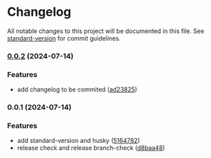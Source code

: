 # Changelog

All notable changes to this project will be documented in this file. See [standard-version](https://github.com/conventional-changelog/standard-version) for commit guidelines.

### [0.0.2](https://github.com/metaces/angular-version-control/compare/v0.0.1...v0.0.2) (2024-07-14)


### Features

* add changelog to be commited ([ad23825](https://github.com/metaces/angular-version-control/commit/ad238259ce0217150ffe5505ca043c8c67d070d5))

### 0.0.1 (2024-07-14)


### Features

* add standard-version and husky ([5164782](https://github.com/metaces/angular-version-control/commit/5164782734f5dbb1790a6967e70b0e4250e4efda))
* release check and release branch-check ([d8baa48](https://github.com/metaces/angular-version-control/commit/d8baa48772f5a06daa4076d94432563701b089db))

